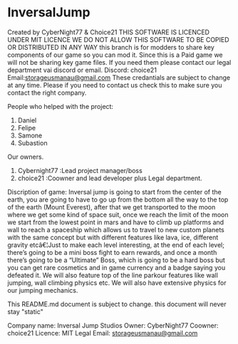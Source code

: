 # InversalJump

Created by CyberNight77 & Choice21
THIS SOFTWARE IS LICENCED UNDER MIT LICENCE
WE DO NOT ALLOW THIS SOFTWARE TO BE COPIED OR DISTRIBUTED IN ANY WAY
this branch is for modders to share key components of our game so you can mod it.
Since this is a Paid game we will not be sharing key game files. If you need them please contact our legal department vai discord or email.
Discord: choice21 Email:storageusmanau@gmail.com
These credantials are subject to change at any time. Please if you need to contact us check this to make sure you contact the right company.

People who helped with the project: 

1. Daniel
2. Felipe
3. Samone
4. Subastion

Our owners.

1. Cybernight77 :Lead project manager/boss
2. choice21 :Coowner and lead developer plus Legal department.

Discription of game: 
Inversal jump is going to start from the center of the earth, you are going to have to go up from the bottom all the way to the top of the earth (Mount Everest), after that we get transported to the moon where we get some kind of space suit, once we reach the limit of the moon we start from the lowest point in mars and have to climb up platforms and wall to reach a spaceship which allows us to travel to new custom planets with the same concept but with different features like lava, ice, different gravity etcâ€¦Just to make each level interesting, at the end of each level; there’s going to be a mini boss fight to earn rewards, and once a month there’s going to be a “Ultimate” Boss, which is going to be a hard boss but you can get rare cosmetics and in game currency and a badge saying you defeated it. We will also feature top of the line parkour features like wall jumping, wall climbing physics etc. We will also have extensive physics for our jumping mechanics.

This README.md document is subject to change. this document will never stay "static"

Company name: Inversal Jump Studios
    Owner: CyberNight77
        Coowner: choice21
            Licence: MIT
                Legal Email: storageusmanau@gmail.com